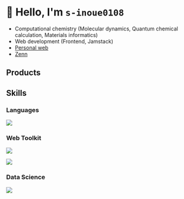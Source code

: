 # 👋 Hello, I'm `s-inoue0108`

- Computational chemistry (Molecular dynamics, Quantum chemical calculation, Materials informatics)
- Web development (Frontend, Jamstack)
- [Personal web](https://siwl.dev)
- [Zenn](https://zenn.dev/s_inoue0108)

## Products



## Skills

### Languages

![](https://skillicons.dev/icons?i=html,css,js,ts,py,bash)

### Web Toolkit

![](https://skillicons.dev/icons?i=md,tailwind,sass,nodejs,vue,solidjs,nuxtjs,astro)

![](https://skillicons.dev/icons?i=vscode,obsidian,npm,yarn,vite,git,github,cloudflare,vercel)

### Data Science

![](https://skillicons.dev/icons?i=sklearn,r,anaconda)
